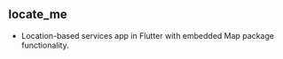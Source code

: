 
## locate_me

- Location-based services app in Flutter with embedded Map package functionality.

#
